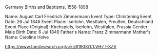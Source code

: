 Germany Births and Baptisms, 1558-1898

Name:	 August Carl Friedrich Zimmermann
Event Type:	Christening
Event Date:	 26 Jul 1846
Event Place: Iserlohn, Westfalen, Preußen, Deutschland
Event Place (Original):	Kirchspiels, Iserlohn, Westfalen, Prussia
Gender:	 Male
Birth Date:	6 Jul 1846
Father's Name: Franz Zimmermann
Mother's Name: Caroline Holve


https://www.familysearch.org/ark:/61903/1:1:VH7T-3ZV
